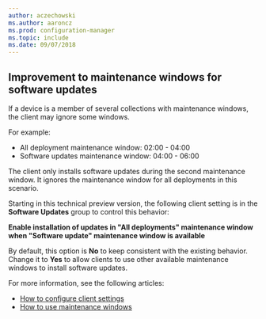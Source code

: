 ```yaml
---
author: aczechowski
ms.author: aaroncz
ms.prod: configuration-manager
ms.topic: include
ms.date: 09/07/2018
---
```


## <a name="bkmk_sum-mw"></a> Improvement to maintenance windows for software updates
<!--vso2839307-->

If a device is a member of several collections with maintenance windows, the client may ignore some windows. 

For example:

- All deployment maintenance window: 02:00 - 04:00
- Software updates maintenance window: 04:00 - 06:00

The client only installs software updates during the second maintenance window. It ignores the maintenance window for all deployments in this scenario.

Starting in this technical preview version, the following client setting is in the **Software Updates** group to control this behavior: 

**Enable installation of updates in "All deployments" maintenance window when "Software update" maintenance window is available**

By default, this option is **No** to keep consistent with the existing behavior. Change it to **Yes** to allow clients to use other available maintenance windows to install software updates.

For more information, see the following articles:
- [How to configure client settings](/sccm/core/clients/deploy/configure-client-settings)
- [How to use maintenance windows](/sccm/core/clients/manage/collections/use-maintenance-windows)


